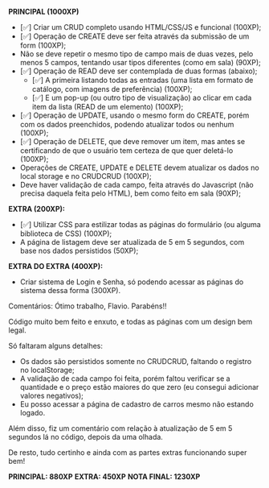 **PRINCIPAL (1000XP)**

- [✅] Criar um CRUD completo usando HTML/CSS/JS e funcional (100XP);
- [✅] Operação de CREATE deve ser feita através da submissão de um form (100XP);
- Não se deve repetir o mesmo tipo de campo mais de duas vezes, pelo menos 5 campos, tentando usar tipos diferentes (como em sala) (90XP);
- [✅] Operação de READ deve ser contemplada de duas formas (abaixo);
  - [✅] A primeira listando todas as entradas (uma lista em formato de catálogo, com imagens de preferência) (100XP);
  - [✅] E um pop-up (ou outro tipo de visualização) ao clicar em cada item da lista (READ de um elemento) (100XP);
- [✅] Operação de UPDATE, usando o mesmo form do CREATE, porém com os dados preenchidos, podendo atualizar todos ou nenhum (100XP);
- [✅] Operação de DELETE, que deve remover um item, mas antes se certificando de que o usuário tem certeza de que quer deletá-lo (100XP);
- Operações de CREATE, UPDATE e DELETE devem atualizar os dados no local storage e no CRUDCRUD (100XP);
- Deve haver validação de cada campo, feita através do Javascript (não precisa daquela feita pelo HTML), bem como feito em sala (90XP);

**EXTRA (200XP):**
- [✅] Utilizar CSS para estilizar todas as páginas do formulário (ou alguma biblioteca de CSS) (100XP);
- A página de listagem deve ser atualizada de 5 em 5 segundos, com base nos dados persistidos (50XP);

**EXTRA DO EXTRA (400XP):**
- Criar sistema de Login e Senha, só podendo acessar as páginas do sistema dessa forma (300XP).

Comentários: Ótimo trabalho, Flavio. Parabéns!!

Código muito bem feito e enxuto, e todas as páginas com um design bem legal.

Só faltaram alguns detalhes:

- Os dados são persistidos somente no CRUDCRUD, faltando o registro no localStorage;
- A validação de cada campo foi feita, porém faltou verificar se a quantidade e o preço estão maiores do que zero (eu consegui adicionar valores negativos);
- Eu posso acessar a página de cadastro de carros mesmo não estando logado.

Além disso, fiz um comentário com relação à atualização de 5 em 5 segundos lá no código, depois da uma olhada.

De resto, tudo certinho e ainda com as partes extras funcionando super bem!

**PRINCIPAL: 880XP**
**EXTRA: 450XP**
**NOTA FINAL: 1230XP**